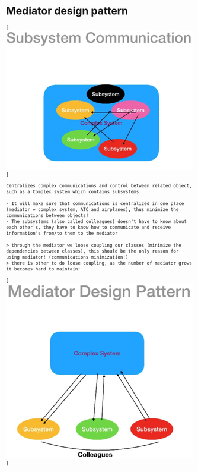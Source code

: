 # Mediator design pattern
[![N|Picture](./figure1.jpg)]

	Centralizes complex communications and control between related object, such as a Complex system which contains subsystems

	- It will make sure that communications is centralized in one place (mediator = complex system, ATC and airplanes), thus minimize the communications between objects!
	- The subsystems (also called colleagues) doesn't have to know about each other's, they have to know how to communicate and receive information's from/to them to the mediator
	
	> through the mediator we loose coupling our classes (minimize the dependencies between classes), this should be the only reason for using mediator! (communications minimization!)
	> there is other to do loose coupling, as the number of mediator grows it becomes hard to maintain!

[![N|Picture](./figure2.jpg)]
